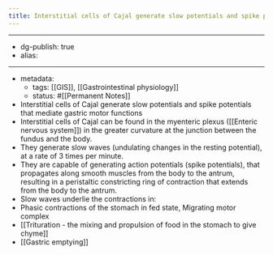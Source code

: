 ```yaml
---
title: Interstitial cells of Cajal generate slow potentials and spike potentials that mediate gastric motor functions
---
```


- --
- dg-publish: true
- alias:
- --
- metadata:
	- tags: [[GIS]], [[Gastrointestinal physiology]]
	- status: #[[Permanent Notes]]
- Interstitial cells of Cajal generate slow potentials and spike potentials that mediate gastric motor functions
- Interstitial cells of Cajal can be found in the myenteric plexus ([[Enteric nervous system]]) in the greater curvature at the junction between the fundus and the body.
- They generate slow waves (undulating changes in the resting potential), at a rate of 3 times per minute.
- They are capable of generating action potentials (spike potentials), that propagates along smooth muscles from the body to the antrum, resulting in a peristaltic constricting ring of contraction that extends from the body to the antrum.
- Slow waves underlie the contractions in:
- Phasic contractions of the stomach in fed state, Migrating motor complex
- [[Trituration - the mixing and propulsion of food in the stomach to give chyme]]
- [[Gastric emptying]]